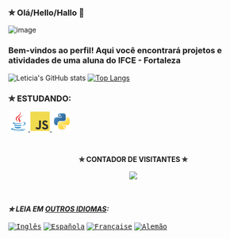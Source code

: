### ✮ Olá/Hello/Hallo 👋

![image](https://user-images.githubusercontent.com/125154278/233708572-361141a8-ae6d-41bd-b5ab-fdf099091a94.png)

### Bem-vindos ao perfil! Aqui você encontrará projetos e atividades de uma aluna do IFCE - Fortaleza

![Leticia's GitHub stats](https://github-readme-stats.vercel.app/api?username=mareshbard&show_icons=true&theme=tokyonight)
[![Top Langs](https://github-readme-stats.vercel.app/api/top-langs/?username=mareshbard&show_icons=true&theme=tokyonight)](https://github.com/mareshbard/github-readme-stats)

### ✮ ESTUDANDO:
<p align="left"> <a href="https://www.java.com" target="_blank" rel="noreferrer"> <img src="https://raw.githubusercontent.com/devicons/devicon/master/icons/java/java-original.svg" alt="java" width="40" height="40"/> </a> <a href="https://developer.mozilla.org/en-US/docs/Web/JavaScript" target="_blank" rel="noreferrer"> <img src="https://raw.githubusercontent.com/devicons/devicon/master/icons/javascript/javascript-original.svg" alt="javascript" width="40" height="40"/> </a> <a href="https://www.python.org" target="_blank" rel="noreferrer"> <img src="https://raw.githubusercontent.com/devicons/devicon/master/icons/python/python-original.svg" alt="python" width="40" height="40"/> </a> </p>


  <div align="center">
<br><p align="centre"><b> ✮ CONTADOR DE VISITANTES ✮ </b></p>  
<p align="center"><img align="center" src="https://profile-counter.glitch.me/{mareshbard}/count.svg" /></p> 
<br>
</div>

#### _✮ LEIA EM [OUTROS IDIOMAS](translations/Translations.md):_
<kbd>[<img title="Inglês" alt="Inglês" src="https://cdn.staticaly.com/gh/hjnilsson/country-flags/master/svg/us.svg" width="22">](translations/READMEen.md)</kbd>
<kbd>[<img title="Española" alt="Española" src="https://cdn.staticaly.com/gh/hjnilsson/country-flags/master/svg/es.svg" width="22">](translations/README.es.md)</kbd>
<kbd>[<img title="Française" alt="Française" src="https://cdn.staticaly.com/gh/hjnilsson/country-flags/master/svg/fr.svg" width="22">](translations/README.fr.md)</kbd>
<kbd>[<img title="Alemão" alt="Alemão" src="https://cdn.staticaly.com/gh/hjnilsson/country-flags/master/svg/de.svg" width="22">](translations/README.de.md)</kbd>

